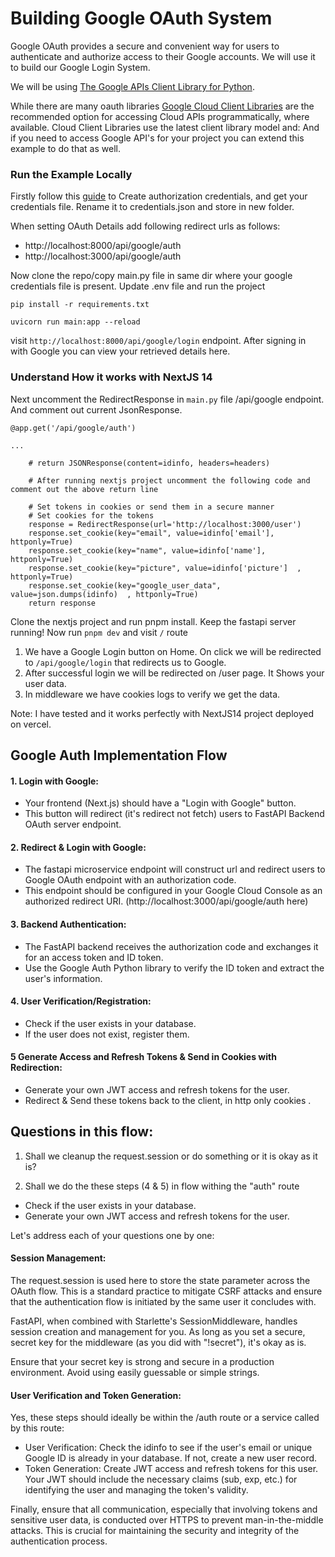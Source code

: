 # Building Google OAuth System

Google OAuth provides a secure and convenient way for users to authenticate and authorize access to their Google accounts. We will use it to build our Google Login System.

We will be using [The Google APIs Client Library for Python](https://developers.google.com/identity/protocols/oauth2/web-server). 

While there are many oauth libraries [Google Cloud Client Libraries](https://cloud.google.com/apis/docs/client-libraries-explained) are the recommended option for accessing Cloud APIs programmatically, where available. Cloud Client Libraries use the latest client library model and: And if you need to access Google API's for your project you can extend this example to do that as well.

### Run the Example Locally

Firstly follow this [guide](https://developers.google.com/identity/protocols/oauth2/web-server#creatingcred) to Create authorization credentials, and get your credentials file. Rename it to credentials.json and store in new folder.

When setting OAuth Details add following redirect urls as follows:
- http://localhost:8000/api/google/auth
- http://localhost:3000/api/google/auth

Now clone the repo/copy main.py file in same dir where your google credentials file is present. Update .env file and run the project

`pip install -r requirements.txt`

`uvicorn run main:app --reload`

visit `http://localhost:8000/api/google/login` endpoint. After signing in with Google you can view your retrieved details here.

### Understand How it works with NextJS 14

Next uncomment the RedirectResponse in `main.py` file /api/google endpoint. And comment out current JsonResponse.

```
@app.get('/api/google/auth')

...

    # return JSONResponse(content=idinfo, headers=headers)

    # After running nextjs project uncomment the following code and comment out the above return line

    # Set tokens in cookies or send them in a secure manner
    # Set cookies for the tokens
    response = RedirectResponse(url='http://localhost:3000/user')
    response.set_cookie(key="email", value=idinfo['email'], httponly=True)
    response.set_cookie(key="name", value=idinfo['name'], httponly=True)
    response.set_cookie(key="picture", value=idinfo['picture']  , httponly=True)
    response.set_cookie(key="google_user_data", value=json.dumps(idinfo)  , httponly=True)
    return response
```

Clone the nextjs project and run pnpm install. Keep the fastapi server running! Now run `pnpm dev` and visit `/` route

1. We have a Google Login button on Home. On click we will be redirected to `/api/google/login` that redirects us to Google.
2. After successful login we will be redirected on /user page. It Shows your user data. 
3. In middleware we have cookies logs to verify we get the data. 

Note: I have tested and it works perfectly with NextJS14 project deployed on vercel.

## Google Auth Implementation Flow

#### 1. Login with Google:

- Your frontend (Next.js) should have a "Login with Google" button.
- This button will redirect (it's redirect not fetch) users to FastAPI Backend OAuth server endpoint.

#### 2. Redirect & Login with Google:

- The fastapi microservice endpoint will construct url and redirect users to Google OAuth endpoint with an authorization code.
- This endpoint should be configured in your Google Cloud Console as an authorized redirect URI. (http://localhost:3000/api/google/auth here)

#### 3. Backend Authentication:

- The FastAPI backend receives the authorization code and exchanges it for an access token and ID token.
- Use the Google Auth Python library to verify the ID token and extract the user's information.

#### 4. User Verification/Registration:

- Check if the user exists in your database.
- If the user does not exist, register them.

#### 5 Generate Access and Refresh Tokens & Send in Cookies with Redirection:

- Generate your own JWT access and refresh tokens for the user.
- Redirect & Send these tokens back to the client, in http only cookies . 

## Questions in this flow:

1. Shall we cleanup the request.session or do something or it is okay as it is?

2. Shall we do the these steps (4 & 5) in flow withing the "auth" route

- Check if the user exists in your database.
- Generate your own JWT access and refresh tokens for the user.

Let's address each of your questions one by one:

#### Session Management:

The request.session is used here to store the state parameter across the OAuth flow. This is a standard practice to mitigate CSRF attacks and ensure that the authentication flow is initiated by the same user it concludes with.

FastAPI, when combined with Starlette's SessionMiddleware, handles session creation and management for you. As long as you set a secure, secret key for the middleware (as you did with "!secret"), it's okay as is.

Ensure that your secret key is strong and secure in a production environment. Avoid using easily guessable or simple strings.

#### User Verification and Token Generation:

Yes, these steps should ideally be within the /auth route or a service called by this route:

- User Verification: Check the idinfo to see if the user's email or unique Google ID is already in your database. If not, create a new user record.
- Token Generation: Create JWT access and refresh tokens for this user. Your JWT should include the necessary claims (sub, exp, etc.) for identifying the user and managing the token's validity.

Finally, ensure that all communication, especially that involving tokens and sensitive user data, is conducted over HTTPS to prevent man-in-the-middle attacks. This is crucial for maintaining the security and integrity of the authentication process.